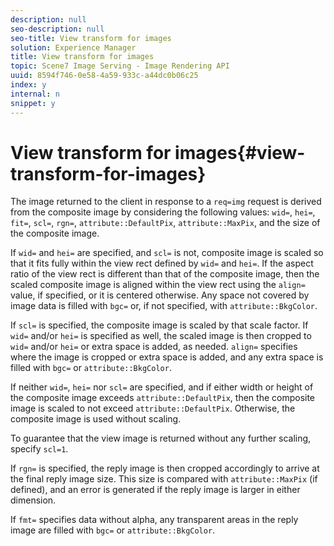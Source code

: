 ```yaml
---
description: null
seo-description: null
seo-title: View transform for images
solution: Experience Manager
title: View transform for images
topic: Scene7 Image Serving - Image Rendering API
uuid: 8594f746-0e58-4a59-933c-a44dc0b06c25
index: y
internal: n
snippet: y
---
```


# View transform for images{#view-transform-for-images}

The image returned to the client in response to a `req=img` request is derived from the composite image by considering the following values: `wid=`, `hei=`, `fit=`, `scl=`, `rgn=`, `attribute::DefaultPix`, `attribute::MaxPix`, and the size of the composite image.

If `wid=` and `hei=` are specified, and `scl=` is not, composite image is scaled so that it fits fully within the view rect defined by `wid=` and `hei=`. If the aspect ratio of the view rect is different than that of the composite image, then the scaled composite image is aligned within the view rect using the `align=` value, if specified, or it is centered otherwise. Any space not covered by image data is filled with `bgc=` or, if not specified, with `attribute::BkgColor`.

If `scl=` is specified, the composite image is scaled by that scale factor. If `wid=` and/or `hei=` is specified as well, the scaled image is then cropped to `wid=` and/or `hei=` or extra space is added, as needed. `align=` specifies where the image is cropped or extra space is added, and any extra space is filled with `bgc=` or `attribute::BkgColor`.

If neither `wid=`, `hei=` nor `scl=` are specified, and if either width or height of the composite image exceeds `attribute::DefaultPix`, then the composite image is scaled to not exceed `attribute::DefaultPix`. Otherwise, the composite image is used without scaling.

To guarantee that the view image is returned without any further scaling, specify `scl=1`.

If `rgn=` is specified, the reply image is then cropped accordingly to arrive at the final reply image size. This size is compared with `attribute::MaxPix` (if defined), and an error is generated if the reply image is larger in either dimension.

If `fmt=` specifies data without alpha, any transparent areas in the reply image are filled with `bgc=` or `attribute::BkgColor`. 
